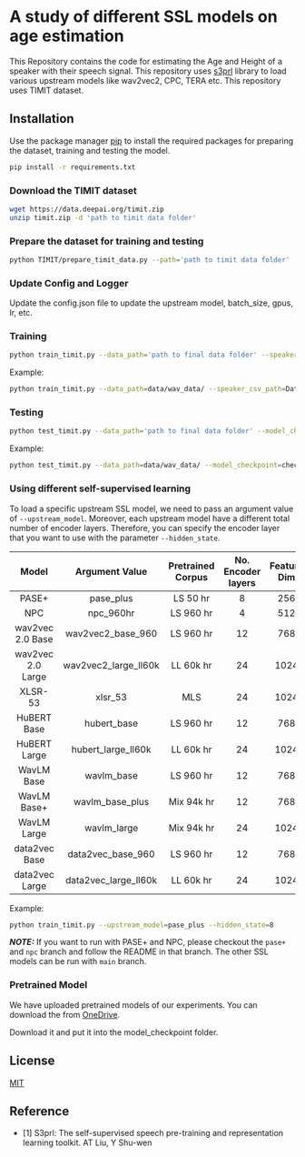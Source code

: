 # A study of different SSL models on age estimation

This Repository contains the code for estimating the Age and Height of a speaker with their speech signal. This repository uses [s3prl](https://github.com/s3prl/s3prl) library to load various upstream models like wav2vec2, CPC, TERA etc. This repository uses TIMIT dataset. 

## Installation

Use the package manager [pip](https://pip.pypa.io/en/stable/) to install the required packages for preparing the dataset, training and testing the model.

```bash
pip install -r requirements.txt
```

### Download the TIMIT dataset
```bash
wget https://data.deepai.org/timit.zip
unzip timit.zip -d 'path to timit data folder'
```

### Prepare the dataset for training and testing
```bash
python TIMIT/prepare_timit_data.py --path='path to timit data folder'
```

### Update Config and Logger
Update the config.json file to update the upstream model, batch_size, gpus, lr, etc.

### Training
```bash
python train_timit.py --data_path='path to final data folder' --speaker_csv_path='path to this repo/SpeakerProfiling/Dataset/data_info_height_age.csv'
```

Example:
```bash
python train_timit.py --data_path=data/wav_data/ --speaker_csv_path=Dataset/data_info_height_age.csv
```

### Testing
```bash
python test_timit.py --data_path='path to final data folder' --model_checkpoint='path to saved model checkpoint'
```

Example:
```bash
python test_timit.py --data_path=data/wav_data/ --model_checkpoint=checkpoints/epoch=1-step=245-v3.ckpt
```

### Using different self-supervised learning
To load a specific upstream SSL model, we need to pass an argument value of `--upstream_model`. Moreover, each upstream model have a different total number of encoder layers. Therefore, you can specify the encoder layer that you want to use with the parameter `--hidden_state`.

|       Model       |     Argument Value   | Pretrained Corpus | No. Encoder layers |     Feature Dim    |
|:-----------------:|:--------------------:|:-----------------:|:------------------:|:------------------:| 
| PASE+             | pase_plus            | LS 50 hr          |         8          |         256        |           
| NPC               | npc_960hr            | LS 960 hr         |         4          |         512        |
| wav2vec 2.0 Base  | wav2vec2_base_960    | LS 960 hr         |         12         |         768        |
| wav2vec 2.0 Large | wav2vec2_large_ll60k | LL 60k hr         |         24         |         1024       |
| XLSR-53           | xlsr_53              | MLS               |         24         |         1024       |
| HuBERT Base       | hubert_base          | LS 960 hr         |         12         |         768        |
| HuBERT Large      | hubert_large_ll60k   | LL 60k hr         |         24         |         1024       |
| WavLM Base        | wavlm_base           | LS 960 hr         |         12         |         768        |
| WavLM Base+       | wavlm_base_plus      | Mix 94k hr        |         12         |         768        |
| WavLM Large       | wavlm_large          | Mix 94k hr        |         24         |         1024       |
| data2vec Base     | data2vec_base_960    | LS 960 hr         |         12         |         768        |
| data2vec Large    | data2vec_large_ll60k | LL 60k hr         |         24         |         1024       |

Example:
```bash
python train_timit.py --upstream_model=pase_plus --hidden_state=8
```
**_NOTE:_**  If you want to run with PASE+ and NPC, please checkout the `pase+` and `npc` branch and follow the README in that branch. The other SSL models can be run with `main` branch.

### Pretrained Model
We have uploaded pretrained models of our experiments. You can download the from [OneDrive](https://entuedu-my.sharepoint.com/:f:/g/personal/ductuan001_e_ntu_edu_sg/EhgacD3UO4tDnzB-VH8T6lYBtSiuUqG2PwKPRTehA6m8lA?e=pv8nYz).

Download it and put it into the model_checkpoint folder.

## License
[MIT](https://choosealicense.com/licenses/mit/)

## Reference
- [1] S3prl: The self-supervised speech pre-training and representation learning toolkit. AT Liu, Y Shu-wen

